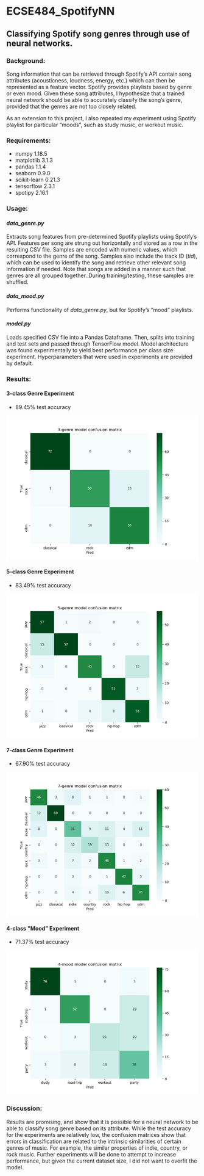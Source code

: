 # ECSE484_SpotifyNN
## Classifying Spotify song genres through use of neural networks.

### Background:
Song information that can be retrieved through Spotify’s API contain song attributes (acousticness, loudness, energy, etc.) which can then be represented as a feature vector. Spotify provides playlists based by genre or even mood. Given these song attributes, I hypothesize that a trained neural network should be able to accurately classify the song’s genre, provided that the genres are not too closely related.

As an extension to this project, I also repeated my experiment using Spotify playlist for particular “moods”, such as study music, or workout music.

### Requirements:
* numpy 1.18.5
* matplotlib 3.1.3
* pandas 1.1.4
* seaborn 0.9.0
* scikit-learn 0.21.3
* tensorflow 2.3.1
* spotipy 2.16.1

### Usage:
#### _data_genre.py_
Extracts song features from pre-determined Spotify playlists using Spotify’s API. Features per song are strung out horizontally and stored as a row in the resulting CSV file. Samples are encoded with numeric values, which correspond to the genre of the song. Samples also include the track ID (*tid*), which can be used to identify the song and retrieve other relevant song information if needed. Note that songs are added in a manner such that genres are all grouped together. During training/testing, these samples are shuffled.

#### _data_mood.py_
Performs functionality of *data_genre.py*, but for Spotify’s “mood” playlists.

#### _model.py_
Loads specified CSV file into a Pandas Dataframe. Then, splits into training and test sets and passed through TensorFlow model. Model architecture was found experimentally to yield best performance per class size experiment. Hyperparameters that were used in experiments are provided by default.  

### Results:
#### 3-class Genre Experiment
* 89.45% test accuracy

![3-Genre Model Confusion Matrix](/plots/model_cm_3genres.png)

#### 5-class Genre Experiment
* 83.49% test accuracy

![5-Genre Model Confusion Matrix](/plots/model_cm_5genres.png)

#### 7-class Genre Experiment
* 67.90% test accuracy

![7-Genre Model Confusion Matrix](/plots/model_cm_7genres.png)

#### 4-class "Mood" Experiment
* 71.37% test accuracy

![4-Mood Model Confusion Matrix](/plots/model_cm_4moods.png)

### Discussion:
Results are promising, and show that it is possible for a neural network to be able to classify song genre based on its attribute. While the test accuracy for the experiments are relatively low, the confusion matrices show that errors in classification are related to the intrinsic similarities of certain genres of music. For example, the similar properties of indie, country, or rock music. Further experiments will be done to attempt to increase performance, but given the current dataset size, I did not want to overfit the model.
